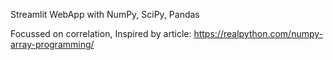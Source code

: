 Streamlit WebApp with NumPy, SciPy, Pandas


Focussed on correlation, Inspired by article: https://realpython.com/numpy-array-programming/